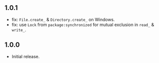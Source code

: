 ## 1.0.1

- fix: `File.create_` & `Directory.create_` on Windows.
- fix: use `Lock` from `package:synchronized` for mutual exclusion in `read_` & `write_`.

## 1.0.0

- Initial release.
